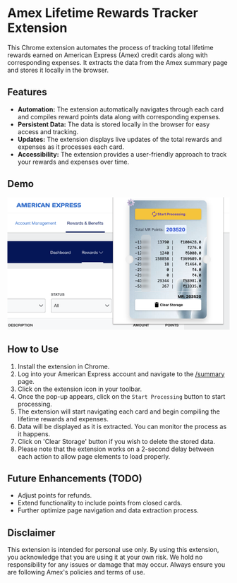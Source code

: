 # Amex Lifetime Rewards Tracker Extension
This Chrome extension automates the process of tracking total lifetime rewards earned on American Express (Amex) credit cards along with corresponding expenses. It extracts the data from the Amex summary page and stores it locally in the browser.

## Features
- **Automation:** The extension automatically navigates through each card and compiles reward points data along with corresponding expenses.
- **Persistent Data:** The data is stored locally in the browser for easy access and tracking.
- **Updates:** The extension displays live updates of the total rewards and expenses as it processes each card.
- **Accessibility:** The extension provides a user-friendly approach to track your rewards and expenses over time.

## Demo
![Demo Image](amex_lifetime_awards.png)

## How to Use
1. Install the extension in Chrome.
2. Log into your American Express account and navigate to the [/summary](https://global.americanexpress.com/rewards/summary) page.
3. Click on the extension icon in your toolbar.
4. Once the pop-up appears, click on the `Start Processing` button to start processing.
5. The extension will start navigating each card and begin compiling the lifetime rewards and expenses.
6. Data will be displayed as it is extracted. You can monitor the process as it happens.
7. Click on 'Clear Storage' button if you wish to delete the stored data.
8. Please note that the extension works on a 2-second delay between each action to allow page elements to load properly.

## Future Enhancements (TODO)
- Adjust points for refunds.
- Extend functionality to include points from closed cards.
- Further optimize page navigation and data extraction process.
## Disclaimer
This extension is intended for personal use only. By using this extension, you acknowledge that you are using it at your own risk. We hold no responsibility for any issues or damage that may occur. Always ensure you are following Amex's policies and terms of use.